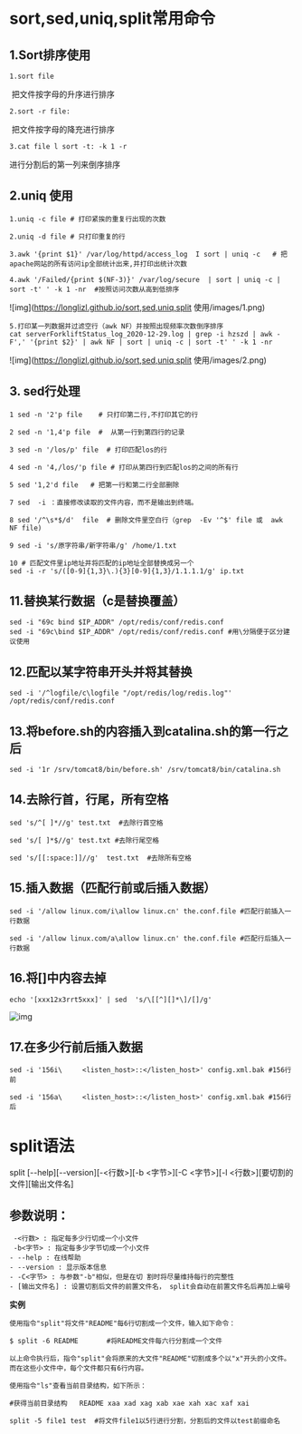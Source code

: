 # sort,sed,uniq,split常用命令

## 1.Sort排序使用

```shell
1.sort file
```

​	把文件按字母的升序进行排序

```shell
2.sort -r file:
```

​	把文件按字母的降充进行排序

```shell
3.cat file l sort -t: -k 1 -r
```

进行分割后的第一列来倒序排序

## 2.uniq 使用

```shell
1.uniq -c file # 打印紧挨的重复行出现的次数 

2.uniq -d file # 只打印重复的行 

3.awk '{print $1}' /var/log/httpd/access_log  I sort | uniq -c   # 把apache网站的所有访问ip全部统计出来,并打印出统计次数
```



```shell
4.awk '/Failed/{print $(NF-3)}' /var/log/secure  | sort | uniq -c | sort -t' ' -k 1 -nr  #按照访问次数从高到低排序
```

![img](https://longlizl.github.io/sort,sed,uniq,split 使用/images/1.png)

```shell
5.打印某一列数据并过滤空行（awk NF）并按照出现频率次数倒序排序
cat serverForkliftStatus_log_2020-12-29.log | grep -i hzszd | awk -F',' '{print $2}' | awk NF | sort | uniq -c | sort -t' ' -k 1 -nr
```

![img](https://longlizl.github.io/sort,sed,uniq,split 使用/images/2.png)

##  3. sed行处理

```shell
1 sed -n '2'p file    # 只打印第二行,不打印其它的行

2 sed -n '1,4'p file  #  从第一行到第四行的记录

3 sed -n '/los/p' file  # 打印匹配los的行

4 sed -n '4,/los/'p file # 打印从第四行到匹配los的之间的所有行

5 sed '1,2'd file   # 把第一行和第二行全部删除

7 sed  -i ：直接修改读取的文件内容，而不是输出到终端。

8 sed '/^\s*$/d'  file  # 删除文件里空白行（grep  -Ev '^$' file 或  awk NF file)

9 sed -i 's/原字符串/新字符串/g' /home/1.txt

10 # 匹配文件里ip地址并将匹配的ip地址全部替换成另一个
sed -i -r 's/([0-9]{1,3}\.){3}[0-9]{1,3}/1.1.1.1/g' ip.txt
```

## 11.替换某行数据（c是替换覆盖）

```shell
sed -i "69c bind $IP_ADDR" /opt/redis/conf/redis.conf
sed -i "69c\bind $IP_ADDR" /opt/redis/conf/redis.conf #用\分隔便于区分建议使用
```

## 12.匹配以某字符串开头并将其替换

```shell
sed -i '/^logfile/c\logfile "/opt/redis/log/redis.log"' /opt/redis/conf/redis.conf
```

## 13.将before.sh的内容插入到catalina.sh的第一行之后

```shell
sed -i '1r /srv/tomcat8/bin/before.sh' /srv/tomcat8/bin/catalina.sh
```

## 14.去除行首，行尾，所有空格

```shell
sed 's/^[ ]*//g' test.txt  #去除行首空格

sed 's/[ ]*$//g' test.txt #去除行尾空格

sed 's/[[:space:]]//g'  test.txt  #去除所有空格
```

## 15.插入数据（匹配行前或后插入数据）

```shell
sed -i '/allow linux.com/i\allow linux.cn' the.conf.file #匹配行前插入一行数据

sed -i '/allow linux.com/a\allow linux.cn' the.conf.file #匹配行后插入一行数据
```

## 16.将[]中内容去掉

```shell
echo '[xxx12x3rrt5xxx]' | sed  's/\[[^][]*\]/[]/g'
```

![img](D:\software\youdao_file\weixinobU7Vji2jSDT8WUoQ-GPtcbtUpic\22ad0ac05168498aaae249c0c466a1cc\clipboard.png)

## 17.在多少行前后插入数据

```shell
sed -i '156i\     <listen_host>::</listen_host>' config.xml.bak #156行前

sed -i '156a\     <listen_host>::</listen_host>' config.xml.bak #156行后
```

# split语法

split [--help][--version][-<行数>][-b <字节>][-C <字节>][-l <行数>][要切割的文件][输出文件名]

## 参数说明：

```shell
 -<行数> : 指定每多少行切成一个小文件
 -b<字节> : 指定每多少字节切成一个小文件
- --help : 在线帮助
- --version : 显示版本信息
- -C<字节> : 与参数"-b"相似，但是在切 割时将尽量维持每行的完整性
- [输出文件名] : 设置切割后文件的前置文件名， split会自动在前置文件名后再加上编号
```

**实例**

```shell
使用指令"split"将文件"README"每6行切割成一个文件，输入如下命令：

$ split -6 README       #将README文件每六行分割成一个文件 

以上命令执行后，指令"split"会将原来的大文件"README"切割成多个以"x"开头的小文件。而在这些小文件中，每个文件都只有6行内容。

使用指令"ls"查看当前目录结构，如下所示：

#获得当前目录结构   README xaa xad xag xab xae xah xac xaf xai    

split -5 file1 test  #将文件file1以5行进行分割，分割后的文件以test前缀命名
```

